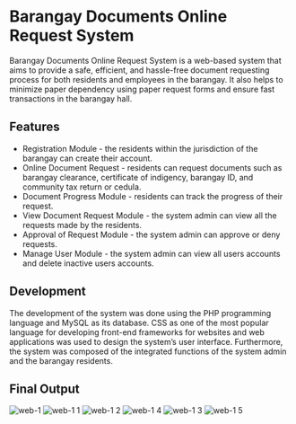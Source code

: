 # Barangay Documents Online Request System
Barangay Documents Online Request System is a web-based system that aims to provide a safe, efficient, and hassle-free document requesting process for both residents and employees in the barangay. It also helps to minimize paper dependency using paper request forms and ensure fast transactions in the barangay hall.
## Features
* Registration Module - the residents within the jurisdiction of the barangay can create their account.
* Online Document Request - residents can request documents such as barangay clearance, certificate of indigency, barangay ID, and community tax return or cedula.
* Document Progress Module - residents can track the progress of their request.
* View Document Request Module - the system admin can view all the requests made by the residents.
* Approval of Request Module - the system admin can approve or deny requests.
* Manage User Module - the system admin can view all users accounts and delete inactive users accounts.
## Development
The development of the system was done using the PHP programming language and MySQL as its database. CSS as one of the most popular language for developing front-end frameworks for websites and web applications was used to design the system’s user interface. Furthermore, the system was composed of the integrated functions of the system admin and the barangay residents.
## Final Output
![web-1](https://github.com/user-attachments/assets/e7ad9b16-f2eb-4f3f-8f8d-2afde54798a0)
![web-1 1](https://github.com/user-attachments/assets/0f1780eb-ae0d-43a6-b722-804590655338)
![web-1 2](https://github.com/user-attachments/assets/61cc8e41-e706-4c56-b41b-832e62238a9c)
![web-1 4](https://github.com/user-attachments/assets/d66e0bc6-312e-445b-befc-123f222876f2)
![web-1 3](https://github.com/user-attachments/assets/402ad7d5-040d-4239-94fd-e9d9d85b03a6)
![web-1 5](https://github.com/user-attachments/assets/725c9dae-6cb7-4ea9-a420-a19ba4ddc8cc)
